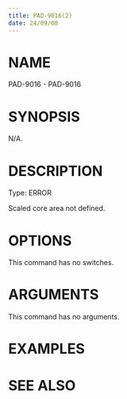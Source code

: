 ```yaml
---
title: PAD-9016(2)
date: 24/09/08
---
```


# NAME

PAD-9016 - PAD-9016

# SYNOPSIS

N/A.

# DESCRIPTION

Type: ERROR

Scaled core area not defined.

# OPTIONS

This command has no switches.

# ARGUMENTS

This command has no arguments.

# EXAMPLES

# SEE ALSO
